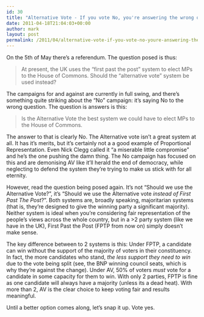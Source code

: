 ```yaml
---
id: 30
title: "Alternative Vote - If you vote No, you're answering the wrong question"
date: 2011-04-18T21:04:03+00:00
author: mark
layout: post
permalink: /2011/04/alternative-vote-if-you-vote-no-youre-answering-the-wrong-question/
---
```

On the 5th of May there&#8217;s a referendum. The question posed is thus:

> At present, the UK uses the “first past the post” system to elect MPs to the House of Commons. Should the “alternative vote” system be used instead?

The campaigns for and against are currently in full swing, and there&#8217;s something quite striking about the &#8220;No&#8221; campaign: it&#8217;s saying No to the wrong question. The question is answers is this:

> Is the Alternative Vote the best system we could have to elect MPs to the House of Commons.

The answer to that is clearly No. The Alternative vote isn&#8217;t a great system at all. It has it&#8217;s merits, but it&#8217;s certainly not a a good example of Proportional Representation. Even Nick Clegg called it &#8220;a miserable little compromise&#8221; and he&#8217;s the one pushing the damn thing. The No campaign has focused on this and are demonising AV like it&#8217;ll herald the end of democracy, while neglecting to defend the system they&#8217;re trying to make us stick with for all eternity.

However, read the question being posed again. It&#8217;s not &#8220;Should we use the Alternative Vote?&#8221;, it&#8217;s &#8220;Should we use the Alternative vote _instead of First Past The Post_?&#8221;. Both systems are, broadly speaking, majoritarian systems (that is, they&#8217;re designed to give the winning party a significant majority). Neither system is ideal when you&#8217;re considering fair representation of the people&#8217;s views across the whole country, but in a >2 party system (like we have in the UK), First Past the Post (FPTP from now on) simply doesn&#8217;t make sense.
  
The key difference between to 2 systems is this: Under FPTP, a candidate can win without the support of the majority of voters in their constituency. In fact, the more candidates who stand, _the less support they need to win_ due to the vote being split (see, the BNP winning council seats, which is why they&#8217;re against the change). Under AV, 50% of voters _must_ vote for a candidate in some capacity for them to win. With only 2 parties, FPTP is fine as one candidate will always have a majority (unless its a dead heat). With more than 2, AV is the clear choice to keep voting fair and results meaningful.

Until a better option comes along, let&#8217;s snap it up. Vote yes.
